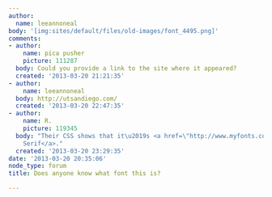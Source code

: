 ```yaml
---
author:
  name: leeannoneal
body: '[img:sites/default/files/old-images/font_4495.png]'
comments:
- author:
    name: pica pusher
    picture: 111287
  body: Could you provide a link to the site where it appeared?
  created: '2013-03-20 21:21:35'
- author:
    name: leeannoneal
  body: http://utsandiego.com/
  created: '2013-03-20 22:47:35'
- author:
    name: R.
    picture: 119345
  body: "Their CSS shows that it\u2019s <a href=\"http://www.myfonts.com/fonts/paratype/pt-serif-pro/\">PT
    Serif</a>."
  created: '2013-03-20 23:29:35'
date: '2013-03-20 20:35:06'
node_type: forum
title: Does anyone know what font this is?

---
```

